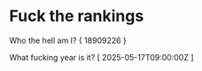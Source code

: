 # Fuck the rankings

Who the hell am I?
{ 18909226 }

What fucking year is it?
[ 2025-05-17T09:00:00Z ]

